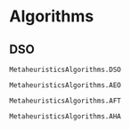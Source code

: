 # Algorithms

## DSO

```@docs
MetaheuristicsAlgorithms.DSO
```

```@docs 
MetaheuristicsAlgorithms.AEO
```

```@docs 
MetaheuristicsAlgorithms.AFT
```


```@docs 
MetaheuristicsAlgorithms.AHA
```